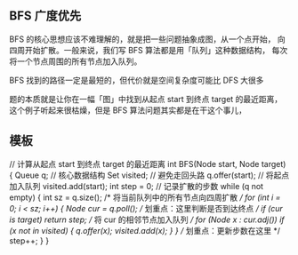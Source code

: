 ## BFS 广度优先
BFS 的核心思想应该不难理解的，就是把一些问题抽象成图，从一个点开始，
向四周开始扩散。一般来说，我们写 BFS 算法都是用「队列」这种数据结构，
每次将一个节点周围的所有节点加入队列。

BFS 找到的路径一定是最短的，但代价就是空间复杂度可能比 DFS 大很多

题的本质就是让你在一幅「图」中找到从起点 start 到终点 target 的最近距离，
这个例子听起来很枯燥，但是 BFS 算法问题其实都是在干这个事儿，

## 模板
// 计算从起点 start 到终点 target 的最近距离
int BFS(Node start, Node target) {
    Queue<Node> q; // 核心数据结构
    Set<Node> visited; // 避免走回头路
    q.offer(start); // 将起点加入队列
    visited.add(start);
    int step = 0; // 记录扩散的步数
    while (q not empty) {
        int sz = q.size();
        /* 将当前队列中的所有节点向四周扩散 */
        for (int i = 0; i < sz; i++) {
            Node cur = q.poll();
            /* 划重点：这里判断是否到达终点 */
            if (cur is target)
                return step;
            /* 将 cur 的相邻节点加入队列 */
            for (Node x : cur.adj())
                if (x not in visited) {
                    q.offer(x);
                    visited.add(x);
                }
        }
        /* 划重点：更新步数在这里 */
        step++;
    }
}